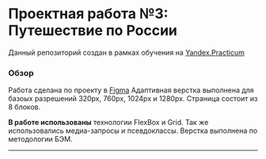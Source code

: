 # Проектная работа №3: Путешествие по России

Данный репозиторий создан в рамках обучения на [Yandex.Practicum](https://practicum.yandex.ru "Я практикум")

### Обзор
Работа сделана по проекту в [Figma](https://www.figma.com/file/5S2WSbEFL6awjVWJ0NWL8Q/Sprint-3_-Russia-_-desktop-mobile?node-id=28503%3A0) Адаптивная верстка выполнена для базоых разрешений 320px, 760px, 1024px и 1280px. Страница состоит из 8 блоков. 

**В работе использованы** технологии FlexBox и Grid. Так же использовались медиа-запросы и псевдоклассы. Верстка выполнена по методологии БЭМ.

****
